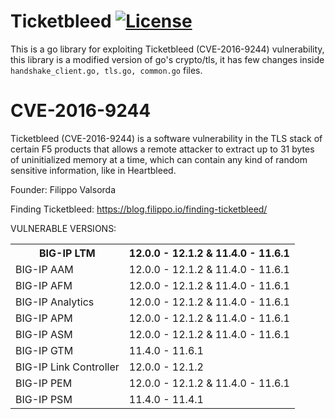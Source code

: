 # Ticketbleed [![License](https://img.shields.io/github/license/mashape/apistatus.svg?maxAge=2592000)](https://raw.githubusercontent.com/EgeBalci/Ticketbleed/master/LICENSE) 
This is a go library for exploiting Ticketbleed (CVE-2016-9244) vulnerability, this library is a modified version of go's crypto/tls, it has few changes inside `handshake_client.go, tls.go, common.go` files. 



# CVE-2016-9244

Ticketbleed (CVE-2016-9244) is a software vulnerability in the TLS stack of certain F5 products that allows a remote attacker to extract up to 31 bytes of uninitialized memory at a time, which can contain any kind of random sensitive information, like in Heartbleed.

Founder: Filippo Valsorda

Finding Ticketbleed: https://blog.filippo.io/finding-ticketbleed/


VULNERABLE VERSIONS:

<table>
    <tr>
        <th>BIG-IP LTM</th>
        <th>12.0.0 - 12.1.2 & 11.4.0 - 11.6.1</th>
    </tr>
    <tr>
        <td>BIG-IP AAM</td>
        <td>12.0.0 - 12.1.2 & 11.4.0 - 11.6.1</td>
    </tr>
    <tr>
        <td>BIG-IP AFM</td>
        <td>12.0.0 - 12.1.2 & 11.4.0 - 11.6.1</td>
    </tr>
    <tr>
        <td>BIG-IP Analytics</td>
        <td>12.0.0 - 12.1.2 & 11.4.0 - 11.6.1</td>
    </tr>
    <tr>
        <td>BIG-IP APM</td>
        <td>12.0.0 - 12.1.2 & 11.4.0 - 11.6.1</td>
    </tr>
    <tr>
        <td>BIG-IP ASM</td>
        <td>12.0.0 - 12.1.2 & 11.4.0 - 11.6.1</td>
    </tr>
    <tr>
        <td>BIG-IP GTM</td>
        <td>11.4.0 - 11.6.1</td>
    </tr>
    <tr>
        <td>BIG-IP Link Controller</td>
        <td>12.0.0 - 12.1.2</td>
    </tr>
    <tr>
        <td>BIG-IP PEM</td>
        <td>12.0.0 - 12.1.2 & 11.4.0 - 11.6.1</td>
    </tr>
    <tr>
        <td>BIG-IP PSM</td>
        <td>11.4.0 - 11.4.1</td>
    </tr>
</table>